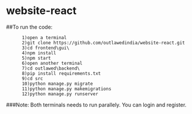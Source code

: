# website-react

##To run the code:

          1)open a terminal
          2)git clone https://github.com/outlawedindia/website-react.git
          3)cd frontend\gui\
          4)npm install
          5)npm start
          6)open another terminal
          7)cd outlawed\backend\
          8)pip install requirements.txt
          9)cd src
          10)python manage.py migrate
          11)python manage.py makemigrations
          12)python manage.py runserver


###Note: Both terminals needs to run parallely.
You can login and register.
